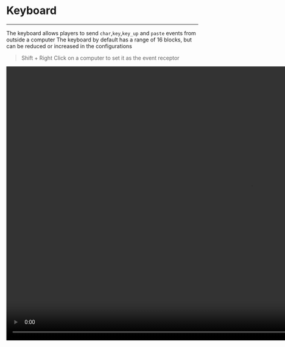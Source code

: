 # Keyboard
---

The keyboard allows players to send `char`,`key`,`key_up` and `paste` events from outside a computer
The keyboard by default has a range of 16 blocks, but can be reduced or increased in the configurations

> Shift + Right Click on a computer to set it as the event receptor


<video width="1280" height="720" controls>
    <source src="../../images/keyboard-example.mp4">
</video>